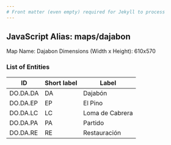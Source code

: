 ```yaml
---
# Front matter (even empty) required for Jekyll to process
---
```


## JavaScript Alias: maps/dajabon

Map Name: Dajabon
Dimensions (Width x Height): 610x570





### List of Entities

ID | Short label | Label
---|---|---|
DO.DA.DA|DA|Dajabón
DO.DA.EP|EP|El Pino
DO.DA.LC|LC|Loma de Cabrera
DO.DA.PA|PA|Partido
DO.DA.RE|RE|Restauración
